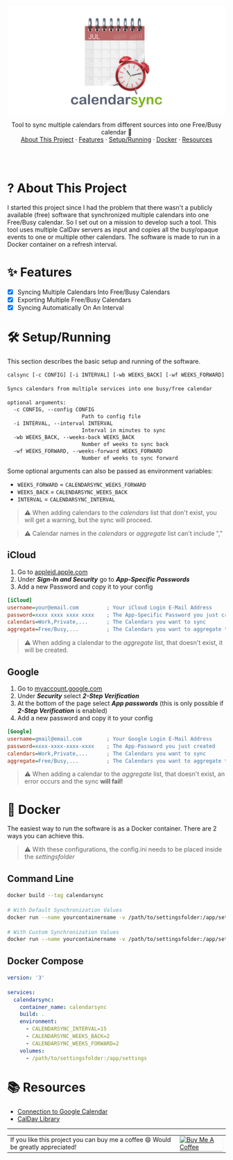 <div align="center">
	<img src="./meta/banner.png" align="center"/>
	<p align="center">
    	Tool to sync multiple calendars from different sources into one Free/Busy calendar 📆
		<br/>
		<a href="#-about-this-project">About This Project</a>
		·
		<a href="#-features">Features</a>
		·
		<a href="#-setuprunning">Setup/Running</a>
		·
		<a href="#-docker">Docker</a>
		·
		<a href="#-resources">Resources</a>
  	</p>
	<br/>
</div>
<br/>

# ? About This Project
I started this project since I had the problem that there wasn't a publicly available (free) software that synchronized multiple calendars into one Free/Busy calendar. So I set out on a mission to develop such a tool. This tool uses multiple CalDav servers as input and copies all the busy/opaque events to one or multiple other calendars. The software is made to run in a Docker container on a refresh interval.

# ✨ Features
- [X] Syncing Multiple Calendars Into Free/Busy Calendars
- [X] Exporting Multiple Free/Busy Calendars
- [X] Syncing Automatically On An Interval

# 🛠️ Setup/Running
This section describes the basic setup and running of the software.

```
calsync [-c CONFIG] [-i INTERVAL] [-wb WEEKS_BACK] [-wf WEEKS_FORWARD]

Syncs calendars from multiple services into one busy/free calendar

optional arguments:
  -c CONFIG, --config CONFIG
                        Path to config file
  -i INTERVAL, --interval INTERVAL
                        Interval in minutes to sync
  -wb WEEKS_BACK, --weeks-back WEEKS_BACK
                        Number of weeks to sync back
  -wf WEEKS_FORWARD, --weeks-forward WEEKS_FORWARD
                        Number of weeks to sync forward
```
Some optional arguments can also be passed as environment variables:
- `WEEKS_FORWARD`	= `CALENDARSYNC_WEEKS_FORWARD`
- `WEEKS_BACK`		= `CALENDARSYNC_WEEKS_BACK`
- `INTERVAL`		= `CALENDARSYNC_INTERVAL`

> ⚠️ When adding calendars to the *calendars* list that don't exist, you will get a warning, but the sync will proceed.

> ⚠️ Calendar names in the *calendars* or *aggregate* list can't include ","

## iCloud
1. Go to [appleid.apple.com](https://appleid.apple.com/account/home)
2. Under ***Sign-In and Security*** go to ***App-Specific Passwords***
3. Add a new Password and copy it to your config

```ini
[iCloud]
username=your@email.com			; Your iCloud Login E-Mail Address
password=xxxx xxxx xxxx xxxx	; The App-Specific Password you just created
calendars=Work,Private,...		; The Calendars you want to sync
aggregate=Free/Busy,...			; The Calendars you want to aggregate to
```
> ⚠️ When adding a clalendar to the *aggregate* list, that doesn't exist, it will be created.

## Google
1. Go to [myaccount.google.com](https://myaccount.google.com)
2. Under ***Security*** select ***2-Step Verification***
3. At the bottom of the page select ***App passwords*** (this is only possible if ***2-Step Verification*** is enabled)
4. Add a new password and copy it to your config

```ini
[Google]
username=gmail@email.com		; Your Google Login E-Mail Address
password=xxxx-xxxx-xxxx-xxxx	; The App-Password you just created
calendars=Work,Private,...		; The Calendars you want to sync
aggregate=Free/Busy,...			; The Calendars you want to aggregate to
```
> ⚠️ When adding a calendar to the *aggregate* list, that doesn't exist, an error occurs and the sync **will fail!**

# 🐳 Docker
The easiest way to run the software is as a Docker container. There are 2 ways you can achieve this.

> ⚠️ With these configurations, the config.ini needs to be placed inside the *settingsfolder*

## Command Line
```sh
docker build --tag calendarsync

# With Default Synchronization Values
docker run --name yourcontainername -v /path/to/settingsfolder:/app/settings calendarsync

# With Custom Synchronization Values
docker run --name yourcontainername -v /path/to/settingsfolder:/app/settings -e CALENDARSYNC_WEEKS_FORWARD=2 -e CALENDARSYNC_WEEKS_BACK=2 -e CALENDARSYNC_INTERVAL=15 calendarsync
```

## Docker Compose
```yml
version: '3'

services:
  calendarsync:
    container_name: calendarsync
    build: .
    environment:
      - CALENDARSYNC_INTERVAL=15
      - CALENDARSYNC_WEEKS_BACK=2
      - CALENDARSYNC_WEEKS_FORWARD=2
    volumes:
      - /path/to/settingsfolder:/app/settings
```

# 📚 Resources
- [Connection to Google Calendar](https://blog.lasall.dev/post/tell-me-why-google-and-caldav)
- [CalDav Library](https://github.com/python-caldav/caldav/tree/master)

---
<table style="width: 100%; border: none;" cellspacing="0" cellpadding="0" border="0">
	<tr>
		<td>If you like this project you can buy me a coffee 😄 Would be greatly appreciated!</td>
		<td><a href="https://www.buymeacoffee.com/pauldev" target="_blank"><img src="https://www.buymeacoffee.com/assets/img/custom_images/orange_img.png" alt="Buy Me A Coffee" style="height: 41px !important;width: 174px !important;box-shadow: 0px 3px 2px 0px rgba(190, 190, 190, 0.5) !important;-webkit-box-shadow: 0px 3px 2px 0px rgba(190, 190, 190, 0.5) !important;" ></a>
		</td>
	</tr>
</table>
